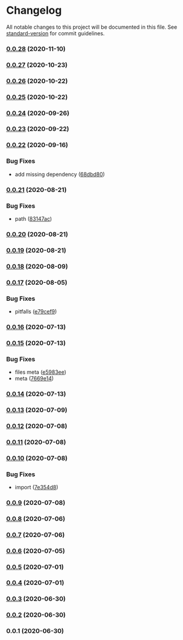# Changelog

All notable changes to this project will be documented in this file. See [standard-version](https://github.com/conventional-changelog/standard-version) for commit guidelines.

### [0.0.28](https://github.com/microlinkhq/recipes/compare/v0.0.27...v0.0.28) (2020-11-10)

### [0.0.27](https://github.com/microlinkhq/recipes/compare/v0.0.26...v0.0.27) (2020-10-23)

### [0.0.26](https://github.com/microlinkhq/recipes/compare/v0.0.25...v0.0.26) (2020-10-22)

### [0.0.25](https://github.com/microlinkhq/recipes/compare/v0.0.24...v0.0.25) (2020-10-22)

### [0.0.24](https://github.com/microlinkhq/recipes/compare/v0.0.23...v0.0.24) (2020-09-26)

### [0.0.23](https://github.com/microlinkhq/recipes/compare/v0.0.22...v0.0.23) (2020-09-22)

### [0.0.22](https://github.com/microlinkhq/recipes/compare/v0.0.21...v0.0.22) (2020-09-16)


### Bug Fixes

* add missing dependency ([68dbd80](https://github.com/microlinkhq/recipes/commit/68dbd80335a5aa3736b630256d23f85dedbabad1))

### [0.0.21](https://github.com/microlinkhq/recipes/compare/v0.0.20...v0.0.21) (2020-08-21)


### Bug Fixes

* path ([83147ac](https://github.com/microlinkhq/recipes/commit/83147ac9a2af6d8f7ab4c273ec7e8d78d326aa23))

### [0.0.20](https://github.com/microlinkhq/recipes/compare/v0.0.19...v0.0.20) (2020-08-21)

### [0.0.19](https://github.com/microlinkhq/recipes/compare/v0.0.18...v0.0.19) (2020-08-21)

### [0.0.18](https://github.com/microlinkhq/recipes/compare/v0.0.17...v0.0.18) (2020-08-09)

### [0.0.17](https://github.com/microlinkhq/recipes/compare/v0.0.16...v0.0.17) (2020-08-05)


### Bug Fixes

* pitfalls ([e79cef9](https://github.com/microlinkhq/recipes/commit/e79cef952f83a13440391194d16d6d44c8841e8e))

### [0.0.16](https://github.com/microlinkhq/recipes/compare/v0.0.15...v0.0.16) (2020-07-13)

### [0.0.15](https://github.com/microlinkhq/recipes/compare/v0.0.14...v0.0.15) (2020-07-13)


### Bug Fixes

* files meta ([e5983ee](https://github.com/microlinkhq/recipes/commit/e5983eeede35e2029274d9b32cd606efe73bd511))
* meta ([7669e14](https://github.com/microlinkhq/recipes/commit/7669e14748f7632cd69c90f23071bf76bb1b817a))

### [0.0.14](http://github.com///compare/v0.0.13...v0.0.14) (2020-07-13)

### [0.0.13](http://github.com///compare/v0.0.12...v0.0.13) (2020-07-09)

### [0.0.12](http://github.com///compare/v0.0.11...v0.0.12) (2020-07-08)

### [0.0.11](http://github.com///compare/v0.0.10...v0.0.11) (2020-07-08)

### [0.0.10](http://github.com///compare/v0.0.9...v0.0.10) (2020-07-08)


### Bug Fixes

* import ([7e354d8](http://github.com///commit/7e354d8f7eeef2c63201c0dbe129a8f4f654ffbd))

### [0.0.9](http://github.com///compare/v0.0.8...v0.0.9) (2020-07-08)

### [0.0.8](http://github.com///compare/v0.0.7...v0.0.8) (2020-07-06)

### [0.0.7](http://github.com///compare/v0.0.6...v0.0.7) (2020-07-06)

### [0.0.6](http://github.com///compare/v0.0.5...v0.0.6) (2020-07-05)

### [0.0.5](http://github.com///compare/v0.0.4...v0.0.5) (2020-07-01)

### [0.0.4](http://github.com///compare/v0.0.3...v0.0.4) (2020-07-01)

### [0.0.3](http://github.com///compare/v0.0.2...v0.0.3) (2020-06-30)

### [0.0.2](http://github.com///compare/v0.0.1...v0.0.2) (2020-06-30)

### 0.0.1 (2020-06-30)
